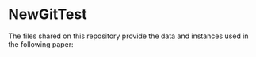 # NewGitTest

The files shared on this repository provide the data and instances used in the following paper: 

